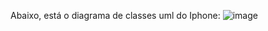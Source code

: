 Abaixo, está o diagrama de classes uml do Iphone:
![image](https://github.com/user-attachments/assets/8dbea191-a067-42a8-888e-f558f0d66b17)
